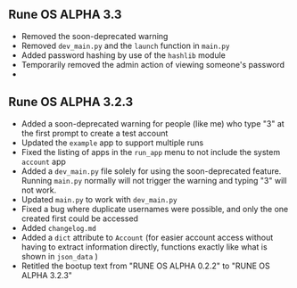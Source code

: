 ## Rune OS ALPHA 3.3
- Removed the soon-deprecated warning
- Removed `dev_main.py` and the `launch` function in `main.py`
- Added password hashing by use of the `hashlib` module
- Temporarily removed the admin action of viewing someone's password
- 

## Rune OS ALPHA 3.2.3
- Added a soon-deprecated warning for people (like me) who type "3" at the first prompt to create a test account
- Updated the `example` app to support multiple runs
- Fixed the listing of apps in the `run_app` menu to not include the system `account` app
- Added a `dev_main.py` file solely for using the soon-deprecated feature. Running `main.py` normally will not trigger the warning and typing "3" will not work.
- Updated `main.py` to work with `dev_main.py`
- Fixed a bug where duplicate usernames were possible, and only the one created first could be accessed
- Added `changelog.md`
- Added a `dict` attribute to `Account` (for easier account access without having to extract information directly, functions exactly like what is shown in `json_data` )
- Retitled the bootup text from "RUNE OS ALPHA 0.2.2" to "RUNE OS ALPHA 3.2.3"
